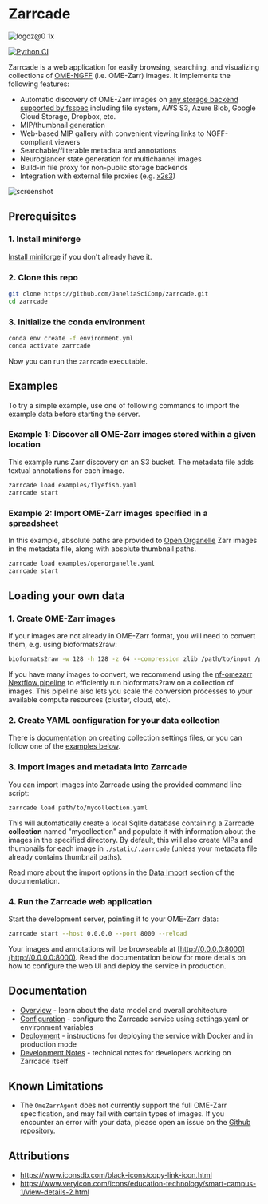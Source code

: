 # Zarrcade 

![logoz@0 1x](https://github.com/user-attachments/assets/21e45ddf-f53b-4391-9014-e1cad0243e7e)

[![Python CI](https://github.com/JaneliaSciComp/zarrcade/actions/workflows/python-ci.yml/badge.svg)](https://github.com/JaneliaSciComp/zarrcade/actions/workflows/python-ci.yml)

Zarrcade is a web application for easily browsing, searching, and visualizing collections of [OME-NGFF](https://github.com/ome/ngff) (i.e. OME-Zarr) images. It implements the following features:

* Automatic discovery of OME-Zarr images on [any storage backend supported by fsspec](https://filesystem-spec.readthedocs.io/en/latest/api.html#other-known-implementations) including file system, AWS S3, Azure Blob, Google Cloud Storage, Dropbox, etc.
* MIP/thumbnail generation
* Web-based MIP gallery with convenient viewing links to NGFF-compliant viewers
* Searchable/filterable metadata and annotations
* Neuroglancer state generation for multichannel images
* Build-in file proxy for non-public storage backends
* Integration with external file proxies (e.g. [x2s3](https://github.com/JaneliaSciComp/x2s3))
 
![screenshot](https://github.com/user-attachments/assets/15ff03b4-2c90-4307-9771-fb6041676588)


## Prerequisites

### 1. Install miniforge

[Install miniforge](https://conda-forge.org/download/) if you don't already have it.

### 2. Clone this repo

```bash
git clone https://github.com/JaneliaSciComp/zarrcade.git
cd zarrcade
```

### 3. Initialize the conda environment

```bash
conda env create -f environment.yml
conda activate zarrcade
```

Now you can run the `zarrcade` executable.


## Examples

To try a simple example, use one of following commands to import the example data before starting the server.

### Example 1: Discover all OME-Zarr images stored within a given location

This example runs Zarr discovery on an S3 bucket. The metadata file adds textual annotations for each image. 

```bash
zarrcade load examples/flyefish.yaml
zarrcade start
```

### Example 2: Import OME-Zarr images specified in a spreadsheet

In this example, absolute paths are provided to [Open Organelle](https://openorganelle.janelia.org/) Zarr images in the metadata file, along with absolute thumbnail paths.

```bash
zarrcade load examples/openorganelle.yaml 
zarrcade start
```

## Loading your own data

### 1. Create OME-Zarr images

If your images are not already in OME-Zarr format, you will need to convert them, e.g. using bioformats2raw:

```bash
bioformats2raw -w 128 -h 128 -z 64 --compression zlib /path/to/input /path/to/zarr
```

If you have many images to convert, we recommend using the [nf-omezarr Nextflow pipeline](https://github.com/JaneliaSciComp/nf-omezarr) to efficiently run bioformats2raw on a collection of images. This pipeline also lets you scale the conversion processes to your available compute resources (cluster, cloud, etc).

### 2. Create YAML configuration for your data collection

There is [documentation](docs/Configuration.md) on creating collection settings files, or you can follow one of the [examples below](#examples).


### 3. Import images and metadata into Zarrcade

You can import images into Zarrcade using the provided command line script:

```bash
zarrcade load path/to/mycollection.yaml
```

This will automatically create a local Sqlite database containing a Zarrcade **collection** named "mycollection" and populate it with information about the images in the specified directory. By default, this will also create MIPs and thumbnails for each image in `./static/.zarrcade` (unless your metadata file already contains thumbnail paths). 

Read more about the import options in the [Data Import](./docs/DataImport.md) section of the documentation.

### 4. Run the Zarrcade web application

Start the development server, pointing it to your OME-Zarr data:

```bash
zarrcade start --host 0.0.0.0 --port 8000 --reload
```

Your images and annotations will be browseable at [http://0.0.0.0:8000](http://0.0.0.0:8000). Read the documentation below for more details on how to configure the web UI and deploy the service in production.


## Documentation

* [Overview](./docs/Overview.md) - learn about the data model and overall architecture
* [Configuration](./docs/Configuration.md) - configure the Zarrcade service using settings.yaml or environment variables
* [Deployment](./docs/Deployment.md) - instructions for deploying the service with Docker and in production mode
* [Development Notes](./docs/Development.md) - technical notes for developers working on Zarrcade itself


## Known Limitations

* The `OmeZarrAgent` does not currently support the full OME-Zarr specification, and may fail with certain types of images. If you encounter an error with your data, please open an issue on the [Github repository](https://github.com/JaneliaSciComp/zarrcade/issues).


## Attributions

* <https://www.iconsdb.com/black-icons/copy-link-icon.html>
* <https://www.veryicon.com/icons/education-technology/smart-campus-1/view-details-2.html>
